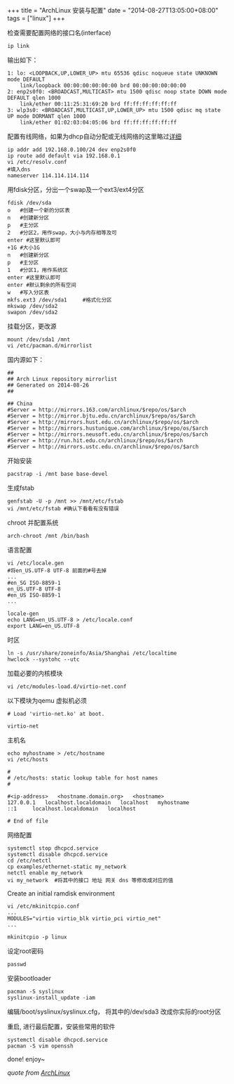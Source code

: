 +++
title = "ArchLinux 安装与配置"
date = "2014-08-27T13:05:00+08:00"
tags = ["linux"]
+++

检查需要配置网络的接口名(interface)
```
ip link
```
输出如下：
```
1: lo: <LOOPBACK,UP,LOWER_UP> mtu 65536 qdisc noqueue state UNKNOWN mode DEFAULT
    link/loopback 00:00:00:00:00:00 brd 00:00:00:00:00:00
2: enp2s0f0: <BROADCAST,MULTICAST> mtu 1500 qdisc noop state DOWN mode DEFAULT qlen 1000
    link/ether 00:11:25:31:69:20 brd ff:ff:ff:ff:ff:ff
3: wlp3s0: <BROADCAST,MULTICAST,UP,LOWER_UP> mtu 1500 qdisc mq state UP mode DORMANT qlen 1000
    link/ether 01:02:03:04:05:06 brd ff:ff:ff:ff:ff:ff
```
配置有线网络，如果为dhcp自动分配或无线网络的这里略过[详细](https://wiki.archlinux.org/index.php/Beginners%27_guide#Wireless_2)
```
ip addr add 192.168.0.100/24 dev enp2s0f0
ip route add default via 192.168.0.1
vi /etc/resolv.conf
#填入dns
nameserver 114.114.114.114
```
用fdisk分区，分出一个swap及一个ext3/ext4分区
```
fdisk /dev/sda
o   #创建一个新的分区表
n   #创建新分区
p   #主分区
2   #分区2，用作swap，大小与内存相等及可
enter #这里默认即可
+1G #大小1G
n   #创建新分区
p   #主分区
1   #分区1，用作系统区
enter #这里默认即可
enter #默认剩余的所有空间
w   #写入分区表
mkfs.ext3 /dev/sda1     #格式化分区
mkswap /dev/sda2
swapon /dev/sda2
```
挂载分区，更改源
```
mount /dev/sda1 /mnt
vi /etc/pacman.d/mirrorlist
```
国内源如下：
```
##
## Arch Linux repository mirrorlist
## Generated on 2014-08-26
##

## China
#Server = http://mirrors.163.com/archlinux/$repo/os/$arch
#Server = http://mirror.bjtu.edu.cn/archlinux/$repo/os/$arch
#Server = http://mirrors.hust.edu.cn/archlinux/$repo/os/$arch
#Server = http://mirrors.hustunique.com/archlinux/$repo/os/$arch
#Server = http://mirrors.neusoft.edu.cn/archlinux/$repo/os/$arch
#Server = http://run.hit.edu.cn/archlinux/$repo/os/$arch
#Server = http://mirrors.ustc.edu.cn/archlinux/$repo/os/$arch
```
开始安装
```
pacstrap -i /mnt base base-devel
```
生成fstab
```
genfstab -U -p /mnt >> /mnt/etc/fstab
vi /mnt/etc/fstab #确认下看看有没有错误
```
chroot 并配置系统
```
arch-chroot /mnt /bin/bash
```
语言配置
```
vi /etc/locale.gen
#将en_US.UTF-8 UTF-8 前面的#号去掉
...
#en_SG ISO-8859-1
en_US.UTF-8 UTF-8
#en_US ISO-8859-1
...
```
```
locale-gen
echo LANG=en_US.UTF-8 > /etc/locale.conf
export LANG=en_US.UTF-8
```
时区
```
ln -s /usr/share/zoneinfo/Asia/Shanghai /etc/localtime
hwclock --systohc --utc
```
加载必要的内核模块
```
vi /etc/modules-load.d/virtio-net.conf 
```
以下模块为qemu 虚拟机必须
```
# Load 'virtio-net.ko' at boot. 

virtio-net
```
主机名
```
echo myhostname > /etc/hostname
vi /etc/hosts
```
```
#
# /etc/hosts: static lookup table for host names
#

#<ip-address>	<hostname.domain.org>	<hostname>
127.0.0.1	localhost.localdomain	localhost	myhostname
::1		localhost.localdomain	localhost

# End of file
```
网络配置
```
systemctl stop dhcpcd.service
systemctl disable dhcpcd.service
cd /etc/netctl
cp examples/ethernet-static my_network
netctl enable my_network
vi my_network  #将其中的接口 地址 网关 dns 等修改成对应的值
```
Create an initial ramdisk environment
```
vi /etc/mkinitcpio.conf
...
MODULES="virtio virtio_blk virtio_pci virtio_net"
...
```
```
mkinitcpio -p linux
```

设定root密码
```
passwd
```
安装bootloader
```
pacman -S syslinux
syslinux-install_update -iam
```
编辑/boot/syslinux/syslinux.cfg， 将其中的/dev/sda3 改成你实际的root分区

重启, 进行最后配置，安装些常用的软件
```
systemctl disable dhcpcd.service
pacman -S vim openssh
```
done! enjoy~


*quote from [ArchLinux](https://wiki.archlinux.org/index.php/Beginners%27_guide#Wired)*